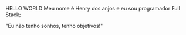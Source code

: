 HELLO WORLD
Meu nome é Henry dos anjos e eu sou programador Full Stack;

"Eu não tenho sonhos, tenho objetivos!"
